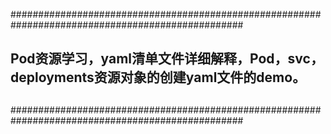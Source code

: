 ##################################################################################################
##    		  										##
##   Pod资源学习，yaml清单文件详细解释，Pod，svc，deployments资源对象的创建yaml文件的demo。  	##
## 		  										##
##                										##
##################################################################################################
